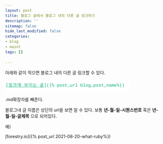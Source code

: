 ```yaml
---
layout: post
title: 블로그 글에서 블로그 내의 다른 글 링크하기
description: ''
sitemap: false
hide_last_modified: false
categories:
- blog
- maint
tags: []

---
```

아래와 같이 적으면 블로그 내의 다른 글 링크할 수 있다.

![](/uploads/2022-04-19-233242.png)

.md확장자를 빼준다.

블로그내 글 이름은 상단의 url을 보면 알 수 있다.
보통 **년-월-일-시퀀스번호** 혹은 **년-월-일-글제목** 으로 되어있다.

예)

[forestry.io]({% post_url 2021-08-20-what-ruby%})